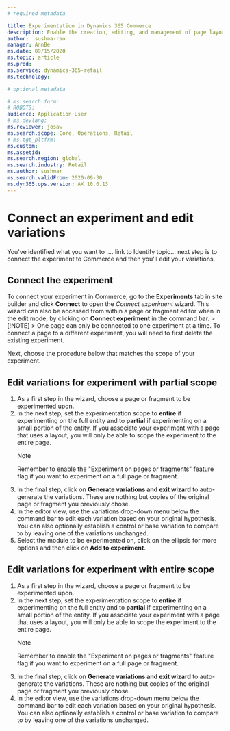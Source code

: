 ```yaml
---
# required metadata

title: Experimentation in Dynamics 365 Commerce
description: Enable the creation, editing, and management of page layout and content treatments in site builder. End-to-end experimentation support will be enabled for e-commerce pages, as well as entities within a page.
author:  sushma-rao 
manager: AnnBe
ms.date: 09/15/2020
ms.topic: article
ms.prod: 
ms.service: dynamics-365-retail
ms.technology: 

# optional metadata

# ms.search.form: 
# ROBOTS: 
audience: Application User
# ms.devlang: 
ms.reviewer: josaw
ms.search.scope: Core, Operations, Retail
# ms.tgt_pltfrm: 
ms.custom: 
ms.assetid: 
ms.search.region: global
ms.search.industry: Retail
ms.author: sushmar
ms.search.validFrom: 2020-09-30
ms.dyn365.ops.version: AX 10.0.13
---
```


# Connect an experiment and edit variations

You've identified what you want to .... link to Identify topic... next step is to connect the experiment to Commerce and then you'll edit your variations. 

## Connect the experiment

To connect your experiment in Commerce, go to the **Experiments** tab in site builder and click **Connect** to open the *Connect experiment* wizard. This wizard can also be accessed from within a page or fragment editor when in the edit mode, by clicking on **Connect experiment** in the command bar.
    > [!NOTE]
    > One page can only be connected to one experiment at a time. To connect a page to a different experiment, you will need to first delete the existing experiment.

Next, choose the procedure below that matches the scope of your experiment.

## Edit variations for experiment with partial scope
1. As a first step in the wizard, choose a page or fragment to be experimented upon.
1. In the next step, set the experimentation scope to **entire** if experimenting on the full entity and to **partial** if experimenting on a small portion of the entity. If you associate your experiment with a page that uses a layout, you will only be able to scope the experiment to the entire page.
    > [!NOTE]
    > Remember to enable the "Experiment on pages or fragments" feature flag if you want to experiment on a full page or fragment.
1. In the final step, click on **Generate variations and exit wizard** to auto-generate the variations. These are nothing but copies of the original page or fragment you previously chose. 
1. In the editor view, use the variations drop-down menu below the command bar to edit each variation based on your original hypothesis. You can also optionally establish a control or base variation to compare to by leaving one of the variations unchanged.
1. Select the module to be experimented on, click on the ellipsis for more options and then click on **Add to experiment**.

## Edit variations for experiment with entire scope
1. As a first step in the wizard, choose a page or fragment to be experimented upon.
1. In the next step, set the experimentation scope to **entire** if experimenting on the full entity and to **partial** if experimenting on a small portion of the entity. If you associate your experiment with a page that uses a layout, you will only be able to scope the experiment to the entire page.
    > [!NOTE]
    > Remember to enable the "Experiment on pages or fragments" feature flag if you want to experiment on a full page or fragment.
1. In the final step, click on **Generate variations and exit wizard** to auto-generate the variations. These are nothing but copies of the original page or fragment you previously chose. 
1. In the editor view, use the variations drop-down menu below the command bar to edit each variation based on your original hypothesis. You can also optionally establish a control or base variation to compare to by leaving one of the variations unchanged.

